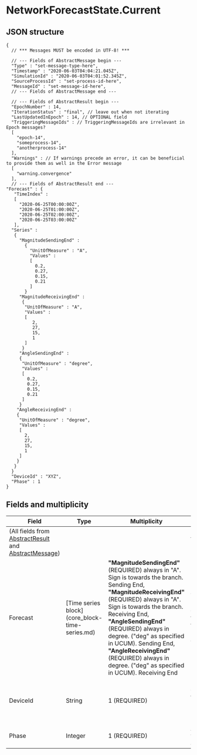 # NetworkForecastState.Current

## JSON structure

```nohighlight
{
  // *** Messages MUST be encoded in UTF-8! ***

  // --- Fields of AbstractMessage begin ---
  "Type" : "set-message-type-here",
  "Timestamp" : "2020-06-03T04:04:21.045Z",
  "SimulationId" : "2020-06-03T04:01:52.345Z",
  "SourceProcessId" : "set-process-id-here",
  "MessageId" : "set-message-id-here",
  // --- Fields of AbstractMessage end ---

  // --- Fields of AbstractResult begin ---
  "EpochNumber" : 14,
  "IterationStatus" : "final", // leave out when not iterating
  "LastUpdatedInEpoch" : 14, // OPTIONAL field
  "TriggeringMessageIds" : // TriggeringMessageIds are irrelevant in Epoch messages?
  [
    "epoch-14",
    "someprocess-14",
    "anotherprocess-14"
  ],
  "Warnings" : // If warnings precede an error, it can be beneficial to provide them as well in the Error message
  [
    "warning.convergence"
  ],
  // --- Fields of AbstractResult end ---
"Forecast" : {
   "TimeIndex" :
   [
     "2020-06-25T00:00:00Z",
     "2020-06-25T01:00:00Z",
     "2020-06-25T02:00:00Z",
     "2020-06-25T03:00:00Z"
   ],
  "Series" :
   {
     "MagnitudeSendingEnd" :
       {
         "UnitOfMeasure" : "A",
         "Values" :
         [
           0.2,
           0.27,
           0.15,
           0.21
         ]
       }
     "MagnitudeReceivingEnd" :
      {
       "UnitOfMeasure" : "A",
       "Values" :
       [
          2,
          27,
          15,
          1
       ]
      }
     "AngleSendingEnd" :
     {
      "UnitOfMeasure" : "degree",
      "Values" :
      [
        0.2,
        0.27,
        0.15,
        0.21
      ]
     }
    "AngleReceivingEnd" :
    {
     "UnitOfMeasure" : "degree",
     "Values" :
     [
       2,
       27,
       15,
       1
     ]
    }
   }
  }
  "DeviceId" : "XYZ",
  "Phase" : 1
}
```

## Fields and multiplicity

| Field | Type | Multiplicity | Explanation |
|-|-|-|-|
| (All fields from [AbstractResult](core_msg-abstractresult.md) and [AbstractMessage](core_msg-abstractmessage.md)) | | | Fields from the "abstract base class" |
| Forecast | [Time series block] (core_block-time-series.md) | **"MagnitudeSendingEnd"** (REQUIRED) always in "A". Sign is towards the branch. Sending End, **"MagnitudeReceivingEnd"** (REQUIRED) always in "A". Sign is towards the branch. Receiving End, **"AngleSendingEnd"**  (REQUIRED) always in degree. ("deg" as specified in UCUM). Sending End, **"AngleReceivingEnd"** (REQUIRED) always in degree. ("deg" as specified in UCUM). Receiving End | The time MUST be ordered from lowest to highest (i.e., ascending). |
| DeviceId | String | 1 (REQUIRED) | Must correspond to an entry in network model branches |
| Phase | Integer | 1 (REQUIRED) | Allowed values 1,2 and 3 |
